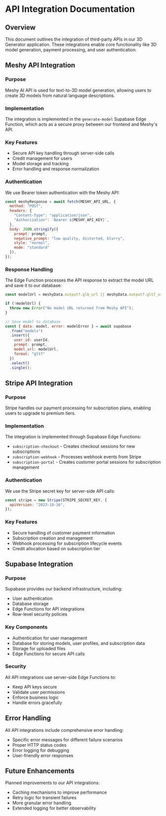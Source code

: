 # API Integration Documentation

## Overview
This document outlines the integration of third-party APIs in our 3D Generator application. These integrations enable core functionality like 3D model generation, payment processing, and user authentication.

## Meshy API Integration

### Purpose
Meshy AI API is used for text-to-3D model generation, allowing users to create 3D models from natural language descriptions.

### Implementation
The integration is implemented in the `generate-model` Supabase Edge Function, which acts as a secure proxy between our frontend and Meshy's API.

### Key Features
- Secure API key handling through server-side calls
- Credit management for users
- Model storage and tracking
- Error handling and response normalization

### Authentication
We use Bearer token authentication with the Meshy API:
```javascript
const meshyResponse = await fetch(MESHY_API_URL, {
  method: "POST",
  headers: {
    "Content-Type": "application/json",
    "Authorization": `Bearer ${MESHY_API_KEY}`,
  },
  body: JSON.stringify({
    prompt: prompt,
    negative_prompt: "low quality, distorted, blurry",
    style: "normal",
    mode: "standard"
  }),
});
```

### Response Handling
The Edge Function processes the API response to extract the model URL and save it to our database:
```javascript
const modelUrl = meshyData.output?.glb_url || meshyData.output?.gltf_url || meshyData.model_url;

if (!modelUrl) {
  throw new Error("No model URL returned from Meshy API");
}

// Save model to database
const { data: model, error: modelError } = await supabase
  .from("models")
  .insert({
    user_id: userId,
    prompt: prompt,
    model_url: modelUrl,
    format: "gltf"
  })
  .select()
  .single();
```

## Stripe API Integration

### Purpose
Stripe handles our payment processing for subscription plans, enabling users to upgrade to premium tiers.

### Implementation
The integration is implemented through Supabase Edge Functions:
- `subscription-checkout` - Creates checkout sessions for new subscriptions
- `subscription-webhook` - Processes webhook events from Stripe
- `subscription-portal` - Creates customer portal sessions for subscription management

### Authentication
We use the Stripe secret key for server-side API calls:
```javascript
const stripe = new Stripe(STRIPE_SECRET_KEY, {
  apiVersion: "2023-10-16",
});
```

### Key Features
- Secure handling of customer payment information
- Subscription creation and management
- Webhook processing for subscription lifecycle events
- Credit allocation based on subscription tier

## Supabase Integration

### Purpose
Supabase provides our backend infrastructure, including:
- User authentication
- Database storage
- Edge Functions for API integrations
- Row-level security policies

### Key Components
- Authentication for user management
- Database for storing models, user profiles, and subscription data
- Storage for uploaded files
- Edge Functions for secure API calls

### Security
All API integrations use server-side Edge Functions to:
- Keep API keys secure
- Validate user permissions
- Enforce business logic
- Handle errors gracefully

## Error Handling

All API integrations include comprehensive error handling:
- Specific error messages for different failure scenarios
- Proper HTTP status codes
- Error logging for debugging
- User-friendly error responses

## Future Enhancements

Planned improvements to our API integrations:
- Caching mechanisms to improve performance
- Retry logic for transient failures
- More granular error handling
- Extended logging for better observability